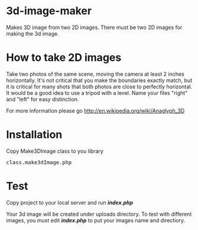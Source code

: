 # 3d-image-maker
Makes 3D image from two 2D images. There must be two 2D images for making the 3d image.

# How to take 2D images
Take two photos of the same scene, moving the camera at least 2 inches horizontally. It's not critical that you make the boundaries exactly match, but it is critical for many shots that both photos are close to perfectly horizontal. It would be a good idea to use a tripod with a level.
Name your files "right" and "left" for easy distinction.

For more information please go http://en.wikipedia.org/wiki/Anaglyph_3D

# Installation
Copy Make3DImage class to you library
<pre>class.make3dImage.php</pre>

# Test
Copy project to your local server and run <i><b>index.php</b></i>

Your 3d image will be created under uploads directory. To test with different images, you must edit <i><b>index.php</b></i> to put your images name and directiory.
